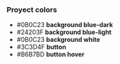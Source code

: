 ### Proyect colors

* #0B0C23 **background blue-dark**
* #24203F **background blue-light**
* #0B0C23 **background white**
* #3C3D4F **button**
* #B6B7BD **button hover**